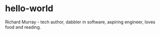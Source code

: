 # hello-world
Richard Murray - tech author, dabbler in software, aspiring engineer, loves food and reading. 
